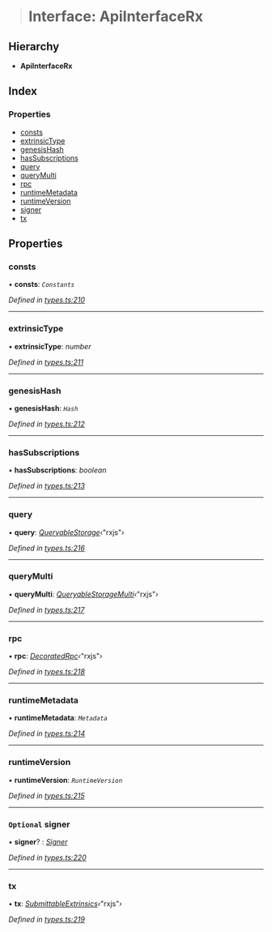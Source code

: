 > # Interface: ApiInterfaceRx

## Hierarchy

* **ApiInterfaceRx**

## Index

### Properties

* [consts](_types_.apiinterfacerx.md#consts)
* [extrinsicType](_types_.apiinterfacerx.md#extrinsictype)
* [genesisHash](_types_.apiinterfacerx.md#genesishash)
* [hasSubscriptions](_types_.apiinterfacerx.md#hassubscriptions)
* [query](_types_.apiinterfacerx.md#query)
* [queryMulti](_types_.apiinterfacerx.md#querymulti)
* [rpc](_types_.apiinterfacerx.md#rpc)
* [runtimeMetadata](_types_.apiinterfacerx.md#runtimemetadata)
* [runtimeVersion](_types_.apiinterfacerx.md#runtimeversion)
* [signer](_types_.apiinterfacerx.md#optional-signer)
* [tx](_types_.apiinterfacerx.md#tx)

## Properties

###  consts

• **consts**: *`Constants`*

*Defined in [types.ts:210](https://github.com/polkadot-js/api/blob/d34eb15/packages/api/src/types.ts#L210)*

___

###  extrinsicType

• **extrinsicType**: *number*

*Defined in [types.ts:211](https://github.com/polkadot-js/api/blob/d34eb15/packages/api/src/types.ts#L211)*

___

###  genesisHash

• **genesisHash**: *`Hash`*

*Defined in [types.ts:212](https://github.com/polkadot-js/api/blob/d34eb15/packages/api/src/types.ts#L212)*

___

###  hasSubscriptions

• **hasSubscriptions**: *boolean*

*Defined in [types.ts:213](https://github.com/polkadot-js/api/blob/d34eb15/packages/api/src/types.ts#L213)*

___

###  query

• **query**: *[QueryableStorage](_types_.queryablestorage.md)‹*"rxjs"*›*

*Defined in [types.ts:216](https://github.com/polkadot-js/api/blob/d34eb15/packages/api/src/types.ts#L216)*

___

###  queryMulti

• **queryMulti**: *[QueryableStorageMulti](../modules/_types_.md#queryablestoragemulti)‹*"rxjs"*›*

*Defined in [types.ts:217](https://github.com/polkadot-js/api/blob/d34eb15/packages/api/src/types.ts#L217)*

___

###  rpc

• **rpc**: *[DecoratedRpc](_types_.decoratedrpc.md)‹*"rxjs"*›*

*Defined in [types.ts:218](https://github.com/polkadot-js/api/blob/d34eb15/packages/api/src/types.ts#L218)*

___

###  runtimeMetadata

• **runtimeMetadata**: *`Metadata`*

*Defined in [types.ts:214](https://github.com/polkadot-js/api/blob/d34eb15/packages/api/src/types.ts#L214)*

___

###  runtimeVersion

• **runtimeVersion**: *`RuntimeVersion`*

*Defined in [types.ts:215](https://github.com/polkadot-js/api/blob/d34eb15/packages/api/src/types.ts#L215)*

___

### `Optional` signer

• **signer**? : *[Signer](_types_.signer.md)*

*Defined in [types.ts:220](https://github.com/polkadot-js/api/blob/d34eb15/packages/api/src/types.ts#L220)*

___

###  tx

• **tx**: *[SubmittableExtrinsics](_types_.submittableextrinsics.md)‹*"rxjs"*›*

*Defined in [types.ts:219](https://github.com/polkadot-js/api/blob/d34eb15/packages/api/src/types.ts#L219)*